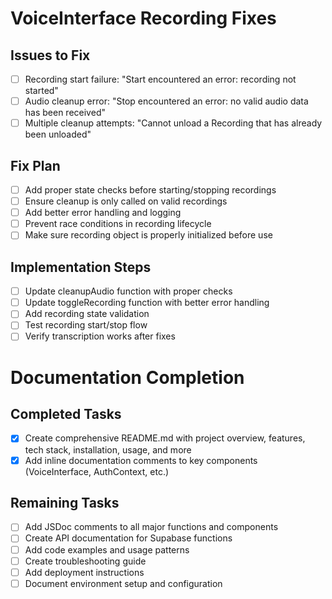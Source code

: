 # VoiceInterface Recording Fixes

## Issues to Fix
- [ ] Recording start failure: "Start encountered an error: recording not started"
- [ ] Audio cleanup error: "Stop encountered an error: no valid audio data has been received"
- [ ] Multiple cleanup attempts: "Cannot unload a Recording that has already been unloaded"

## Fix Plan
- [ ] Add proper state checks before starting/stopping recordings
- [ ] Ensure cleanup is only called on valid recordings
- [ ] Add better error handling and logging
- [ ] Prevent race conditions in recording lifecycle
- [ ] Make sure recording object is properly initialized before use

## Implementation Steps
- [ ] Update cleanupAudio function with proper checks
- [ ] Update toggleRecording function with better error handling
- [ ] Add recording state validation
- [ ] Test recording start/stop flow
- [ ] Verify transcription works after fixes

# Documentation Completion

## Completed Tasks
- [x] Create comprehensive README.md with project overview, features, tech stack, installation, usage, and more
- [x] Add inline documentation comments to key components (VoiceInterface, AuthContext, etc.)

## Remaining Tasks
- [ ] Add JSDoc comments to all major functions and components
- [ ] Create API documentation for Supabase functions
- [ ] Add code examples and usage patterns
- [ ] Create troubleshooting guide
- [ ] Add deployment instructions
- [ ] Document environment setup and configuration
